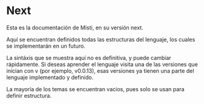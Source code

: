 # Next 

Esta es la documentación de Misti, en su versión next.

Aquí se encuentran definidos todas las estructuras del lenguaje,
los cuales se implementarán en un futuro.

La sintáxis que se muestra aquí no es definitiva, y puede cambiar rápidamente.
Si deseas aprender el lenguaje visita una de las versiones que inician con v
(por ejemplo, v0.0.13), esas versiones ya tienen una parte del lenguaje implementado
y definido.

La mayoría de los temas se encuentran vacios, pues solo se usan para definir estructura.
